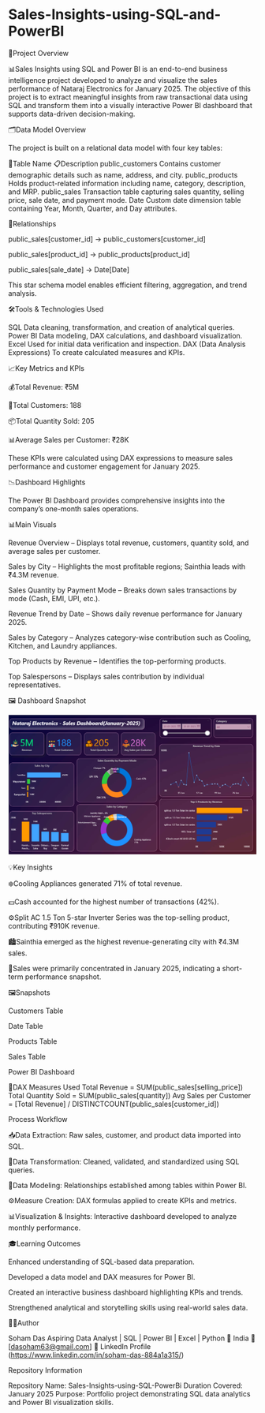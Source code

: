 # Sales-Insights-using-SQL-and-PowerBI


🧩Project Overview

📊Sales Insights using SQL and Power BI is an end-to-end business intelligence project developed to analyze and visualize the sales performance of Nataraj Electronics for January 2025.
The objective of this project is to extract meaningful insights from raw transactional data using SQL and transform them into a visually interactive Power BI dashboard that supports data-driven decision-making.

🗂️Data Model Overview

The project is built on a relational data model with four key tables:

🧾Table Name   📋Description
public_customers	Contains customer demographic details such as name, address, and city.
public_products	Holds product-related information including name, category, description, and MRP.
public_sales	Transaction table capturing sales quantity, selling price, sale date, and payment mode.
Date	Custom date dimension table containing Year, Month, Quarter, and Day attributes.


🔗Relationships

public_sales[customer_id] → public_customers[customer_id]

public_sales[product_id] → public_products[product_id]

public_sales[sale_date] → Date[Date]

This star schema model enables efficient filtering, aggregation, and trend analysis.

🛠️Tools & Technologies Used

SQL	Data cleaning, transformation, and creation of analytical queries.
Power BI	Data modeling, DAX calculations, and dashboard visualization.
Excel	Used for initial data verification and inspection.
DAX (Data Analysis Expressions)	To create calculated measures and KPIs.



📈Key Metrics and KPIs

💰Total Revenue: ₹5M

👥Total Customers: 188

📦Total Quantity Sold: 205

📊Average Sales per Customer: ₹28K

These KPIs were calculated using DAX expressions to measure sales performance and customer engagement for January 2025.




📉Dashboard Highlights

The Power BI Dashboard provides comprehensive insights into the company’s one-month sales operations.




📊Main Visuals

Revenue Overview – Displays total revenue, customers, quantity sold, and average sales per customer.

Sales by City – Highlights the most profitable regions; Sainthia leads with ₹4.3M revenue.

Sales Quantity by Payment Mode – Breaks down sales transactions by mode (Cash, EMI, UPI, etc.).

Revenue Trend by Date – Shows daily revenue performance for January 2025.

Sales by Category – Analyzes category-wise contribution such as Cooling, Kitchen, and Laundry appliances.

Top Products by Revenue – Identifies the top-performing products.

Top Salespersons – Displays sales contribution by individual representatives.


🖼️ Dashboard Snapshot

![Power BI Dashboard](./Snapshot%20of%20the%20Dashboard.png)



💡Key Insights

❄️Cooling Appliances generated 71% of total revenue.

💵Cash accounted for the highest number of transactions (42%).

⚙️Split AC 1.5 Ton 5-star Inverter Series was the top-selling product, contributing ₹910K revenue.

🏙️Sainthia emerged as the highest revenue-generating city with ₹4.3M sales.

📅Sales were primarily concentrated in January 2025, indicating a short-term performance snapshot.



🖼️Snapshots


Customers Table

Date Table

Products Table

Sales Table

Power BI Dashboard

🧮DAX Measures Used
Total Revenue = SUM(public_sales[selling_price])
Total Quantity Sold = SUM(public_sales[quantity])
Avg Sales per Customer = [Total Revenue] / DISTINCTCOUNT(public_sales[customer_id])

Process Workflow

📥Data Extraction:
Raw sales, customer, and product data imported into SQL.

🧹Data Transformation:
Cleaned, validated, and standardized using SQL queries.

🧱Data Modeling:
Relationships established among tables within Power BI.

⚙️Measure Creation:
DAX formulas applied to create KPIs and metrics.

📊Visualization & Insights:
Interactive dashboard developed to analyze monthly performance.

🎓Learning Outcomes

Enhanced understanding of SQL-based data preparation.

Developed a data model and DAX measures for Power BI.

Created an interactive business dashboard highlighting KPIs and trends.

Strengthened analytical and storytelling skills using real-world sales data.

👨‍💻Author

Soham Das
Aspiring Data Analyst | SQL | Power BI | Excel | Python
📍 India
📧 [dasoham63@gmail.com]
🔗 LinkedIn Profile
 (https://www.linkedin.com/in/soham-das-884a1a315/)

Repository Information

Repository Name: Sales-Insights-using-SQL-PowerBi
Duration Covered: January 2025
Purpose: Portfolio project demonstrating SQL data analytics and Power BI visualization skills.
